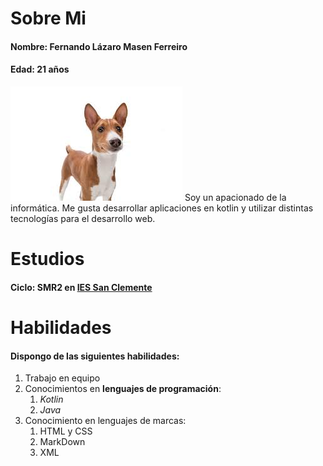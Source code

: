 # Sobre Mi

#### Nombre: Fernando Lázaro Masen Ferreiro
#### Edad: 21 años
![Yo](./perro.jpeg)
Soy un apacionado de la informática. Me gusta desarrollar aplicaciones en kotlin y utilizar distintas tecnologías para el desarrollo web.

# Estudios

#### Ciclo: SMR2 en [IES San Clemente](https://www.iessanclemente.net/)

# Habilidades

#### Dispongo de las siguientes habilidades:
1. Trabajo en equipo
2. Conocimientos en **lenguajes de programación**:
    1. *Kotlin*
    2. _Java_
3. Conocimiento en lenguajes de marcas:
    1. HTML y CSS
    2. MarkDown
    3. XML

